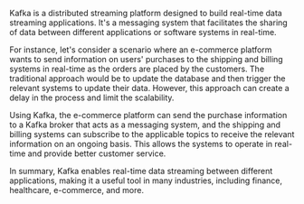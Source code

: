 

Kafka is a distributed streaming platform designed to build real-time data streaming applications. It's a messaging system that facilitates the sharing of data between different applications or software systems in real-time.

For instance, let's consider a scenario where an e-commerce platform wants to send information on users' purchases to the shipping and billing systems in real-time as the orders are placed by the customers. The traditional approach would be to update the database and then trigger the relevant systems to update their data. However, this approach can create a delay in the process and limit the scalability.

Using Kafka, the e-commerce platform can send the purchase information to a Kafka broker that acts as a messaging system, and the shipping and billing systems can subscribe to the applicable topics to receive the relevant information on an ongoing basis. This allows the systems to operate in real-time and provide better customer service.

In summary, Kafka enables real-time data streaming between different applications, making it a useful tool in many industries, including finance, healthcare, e-commerce, and more.